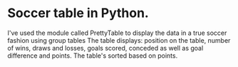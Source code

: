 # Soccer table in Python.

I've used the module called PrettyTable to display the data in a true soccer fashion using group tables
The table displays: position on the table, number of wins, draws and losses, goals scored, conceded as well as goal difference and points.
The table's sorted based on points.
